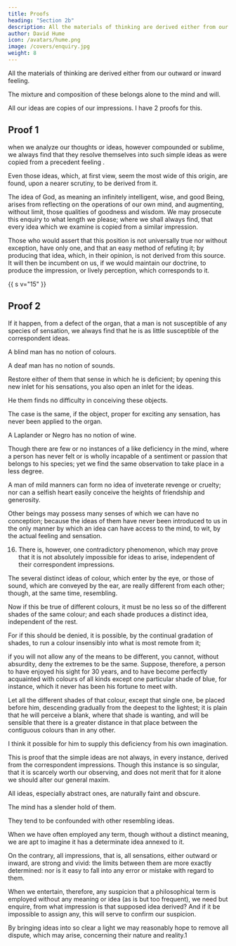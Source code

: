 ```yaml
---
title: Proofs
heading: "Section 2b"
description: All the materials of thinking are derived either from our outward or inward feeling
author: David Hume
icon: /avatars/hume.png
image: /covers/enquiry.jpg
weight: 8
--- 
```





All the materials of thinking are derived either from our outward or inward feeling<!-- sentiment -->. 

The mixture and composition of these belongs alone to the mind and will.

All our ideas <!-- or more feeble perceptions --> are copies of our impressions. I have 2 proofs for this.


<!-- 14. To prove this, the two following arguments will, I hope, be sufficient.  -->

## Proof 1

when we analyze our thoughts or ideas, however compounded or sublime, we always find that they resolve themselves into such simple ideas as were copied from a precedent feeling <!-- or sentiment -->. 

Even those ideas, which, at first view, seem the most wide of this origin, are found, upon a nearer scrutiny, to be derived from it. 

The idea of God, as meaning an infinitely intelligent, wise, and good Being, arises from reflecting on the operations of our own mind, and augmenting, without limit, those qualities of goodness and wisdom. We may prosecute this enquiry to what length we please; where we shall always find, that every idea which we examine is copied from a similar impression. 

Those who would assert that this position is not universally true nor without exception, have only one, and that an easy method of refuting it; by producing that idea, which, in their opinion, is not derived from this source. It will then be incumbent on us, if we would maintain our doctrine, to produce the impression, or lively perception, which corresponds to it. 


{{ s v="15" }} 

## Proof 2

If it happen, from a defect of the organ, that a man is not susceptible of any species of sensation, we always find that he is as little susceptible of the correspondent ideas. 

A blind man has no notion of colours. 

A deaf man has no notion of sounds.

Restore either of them that sense in which he is deficient; by opening this new inlet for his sensations, you also open an inlet for the ideas.

He them finds no difficulty in conceiving these objects. 

The case is the same, if the object, proper for exciting any sensation, has never been applied to the organ.

A Laplander or Negro has no notion of wine.

Though there are few or no instances of a like deficiency in the mind, where a person has never felt or is wholly incapable of a sentiment or passion that belongs to his species; yet we find the same observation to take place in a less degree. 

A man of mild manners can form no idea of inveterate revenge or cruelty; nor can a selfish heart easily conceive the heights of friendship and generosity. 


Other beings may possess many senses of which we can have no conception; because the ideas of them have never been introduced to us in the only manner by which an idea can have access to the mind, to wit, by the actual feeling and sensation. 


16. There is, however, one contradictory phenomenon, which may prove that it is not absolutely impossible for ideas to arise, independent of their correspondent impressions. 

The several distinct ideas of colour, which enter by the eye, or those of sound, which are conveyed by the ear, are really different from each other; though, at the same time, resembling. 

Now if this be true of different colours, it must be no less so of the different shades of the same colour; and each shade produces a distinct idea, independent of the rest. 

 For if this should be denied, it is possible, by the continual gradation of shades, to run a colour insensibly into what is most remote from it; 

if you will not allow any of the means to be different, you cannot, without absurdity, deny the extremes to be the same. Suppose, therefore, a person to have enjoyed his sight for 30 years, and to have become perfectly acquainted with colours of all kinds except one particular shade of blue, for instance, which it never has been his fortune to meet with. 

 Let all the different shades of that colour, except that single one, be placed before him, descending gradually from the deepest to the lightest; it is plain that he will perceive a blank, where that shade is wanting, and will be sensible that there is a greater distance in that place between the contiguous colours than in any other.

I think it possible for him to supply this deficiency from his own imagination.

<!-- , and raise up to himself the idea of that particular shade, though it had never been conveyed to him by his senses? -->

<!-- I believe there are few but will be of opinion that he can: and  -->

This is proof that the simple ideas are not always, in every instance, derived from the correspondent impressions. Though this instance is so singular, that it is scarcely worth our observing, and does not merit that for it alone we should alter our general maxim. 


<!-- 17. Here, therefore, is a proposition, which not only seems, in itself, simple and intelligible; but, if a proper use were made of it, might render every dispute equally intelligible, and banish all that jargon, which has so long taken possession of metaphysical reasonings, and drawn disgrace upon them.  -->

All ideas, especially abstract ones, are naturally faint and obscure. 

The mind has a slender hold of them. 

They tend to be confounded with other resembling ideas.

When we have often employed any term, though without a distinct meaning, we are apt to imagine it has a determinate idea annexed to it. 

On the contrary, all impressions, that is, all sensations, either outward or inward, are strong and vivid: the limits between them are more exactly determined: nor is it easy to fall into any error or mistake with regard to them. 

When we entertain, therefore, any suspicion that a philosophical term is employed without any meaning or idea (as is but too frequent), we need but enquire, from what impression is that supposed idea derived? And if it be impossible to assign any, this will serve to confirm our suspicion. 

By bringing ideas into so clear a light we may reasonably hope to remove all dispute, which may arise, concerning their nature and reality.1